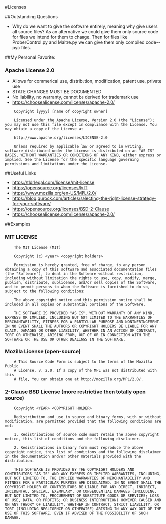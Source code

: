 #Licenses

##Outstanding Questions
* Why do we want to give the software entirely, meaning why give users all source files? As an alternative we could give them only source code for files we intend for them to change. Then for files like ProberControl.py and Maitre.py we can give them only compiled code-- pyc files.

##My Personal Favorite:

### Apache License 2.0
* Allows for commerical use, distribution, modification, patent use, private use
* STATE CHANGES MUST BE DOCUMENTED
* No liability, no warranty, cannot be derived for trademark use
* https://choosealicense.com/licenses/apache-2.0/

```
    Copyright [yyyy] [name of copyright owner]

    Licensed under the Apache License, Version 2.0 (the "License"); you may not use this file except in compliance with the License. You may obtain a copy of the License at

    http://www.apache.org/licenses/LICENSE-2.0

    Unless required by applicable law or agreed to in writing, software distributed under the License is distributed on an "AS IS" BASIS, WITHOUT WARRANTIES OR CONDITIONS OF ANY KIND, either express or implied. See the License for the specific language governing permissions and limitations under the License.
```

##Useful Links
* https://tldrlegal.com/license/mit-license
* https://opensource.org/licenses/MIT
* https://www.mozilla.org/en-US/MPL/2.0/
* https://blog.gurock.com/articles/selecting-the-right-license-strategy-for-your-software/
* https://opensource.org/licenses/BSD-2-Clause
* https://choosealicense.com/licenses/apache-2.0/

##Examples

### MIT LICENSE
```
    The MIT License (MIT)

    Copyright (c) <year> <copyright holders>
    
    Permission is hereby granted, free of charge, to any person obtaining a copy of this software and associated documentation files (the "Software"), to deal in the Software without restriction, including without limitation the rights to use, copy, modify, merge, publish, distribute, sublicense, and/or sell copies of the Software, and to permit persons to whom the Software is furnished to do so, subject to the following conditions:

    The above copyright notice and this permission notice shall be included in all copies or substantial portions of the Software.

    THE SOFTWARE IS PROVIDED "AS IS", WITHOUT WARRANTY OF ANY KIND, EXPRESS OR IMPLIED, INCLUDING BUT NOT LIMITED TO THE WARRANTIES OF MERCHANTABILITY, FITNESS FOR A PARTICULAR PURPOSE AND NONINFRINGEMENT. IN NO EVENT SHALL THE AUTHORS OR COPYRIGHT HOLDERS BE LIABLE FOR ANY CLAIM, DAMAGES OR OTHER LIABILITY, WHETHER IN AN ACTION OF CONTRACT, TORT OR OTHERWISE, ARISING FROM, OUT OF OR IN CONNECTION WITH THE SOFTWARE OR THE USE OR OTHER DEALINGS IN THE SOFTWARE.
```

### Mozilla License (open-source)

```
    # This Source Code Form is subject to the terms of the Mozilla Public
    # License, v. 2.0. If a copy of the MPL was not distributed with this
    # file, You can obtain one at http://mozilla.org/MPL/2.0/.
```

### 2-Clause BSD License (more restrictive then totally open source)

```
    Copyright <YEAR> <COPYRIGHT HOLDER>

    Redistribution and use in source and binary forms, with or without modification, are permitted provided that the following conditions are met:

    1. Redistributions of source code must retain the above copyright notice, this list of conditions and the following disclaimer.

    2. Redistributions in binary form must reproduce the above copyright notice, this list of conditions and the following disclaimer in the documentation and/or other materials provided with the distribution.

    THIS SOFTWARE IS PROVIDED BY THE COPYRIGHT HOLDERS AND CONTRIBUTORS "AS IS" AND ANY EXPRESS OR IMPLIED WARRANTIES, INCLUDING, BUT NOT LIMITED TO, THE IMPLIED WARRANTIES OF MERCHANTABILITY AND FITNESS FOR A PARTICULAR PURPOSE ARE DISCLAIMED. IN NO EVENT SHALL THE COPYRIGHT HOLDER OR CONTRIBUTORS BE LIABLE FOR ANY DIRECT, INDIRECT, INCIDENTAL, SPECIAL, EXEMPLARY, OR CONSEQUENTIAL DAMAGES (INCLUDING, BUT NOT LIMITED TO, PROCUREMENT OF SUBSTITUTE GOODS OR SERVICES; LOSS OF USE, DATA, OR PROFITS; OR BUSINESS INTERRUPTION) HOWEVER CAUSED AND ON ANY THEORY OF LIABILITY, WHETHER IN CONTRACT, STRICT LIABILITY, OR TORT (INCLUDING NEGLIGENCE OR OTHERWISE) ARISING IN ANY WAY OUT OF THE USE OF THIS SOFTWARE, EVEN IF ADVISED OF THE POSSIBILITY OF SUCH DAMAGE.
```